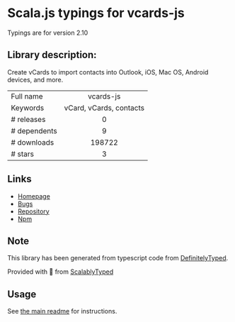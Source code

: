 
# Scala.js typings for vcards-js

Typings are for version 2.10

## Library description:
Create vCards to import contacts into Outlook, iOS, Mac OS, Android devices, and more.

|                    |                 |
| ------------------ | :-------------: |
| Full name          | vcards-js |
| Keywords           | vCard, vCards, contacts |
| # releases         | 0 |
| # dependents       | 9 |
| # downloads        | 198722 |
| # stars            | 3 |

## Links
- [Homepage](https://github.com/enesser/vCards-JS)
- [Bugs](https://github.com/enesser/vCards-JS/issues)
- [Repository](https://github.com/enesser/vCards-js)
- [Npm](https://www.npmjs.com/package/vcards-js)
    


## Note
This library has been generated from typescript code from [DefinitelyTyped](https://definitelytyped.org).

Provided with :purple_heart: from [ScalablyTyped](https://github.com/oyvindberg/ScalablyTyped)

## Usage
See [the main readme](../../readme.md) for instructions.


